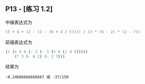 ## P13 - [练习 1.2]

中缀表达式为

``` Lua
(5 + 4 + (2 - (3 - (6 + 4 / 5)))) / (3 * (6 - 2) * (2 - 7))
```

前缀表达式为

``` Scheme
(/ (+ 5 4 (- 2 (- 3 (+ 6 (/ 4 5))))) 
    (* 3 (- 6 2) (- 2 7)))

```

结果为

```
-0.24666666666667 或 -37/150
```
